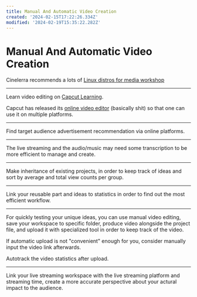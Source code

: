 ```yaml
---
title: Manual And Automatic Video Creation
created: '2024-02-15T17:22:26.334Z'
modified: '2024-02-19T15:35:22.282Z'
---
```


# Manual And Automatic Video Creation

Cinelerra recommends a lots of [Linux distros for media workshop](https://www.cinelerra-gg.org/downloads)

---

Learn video editing on [Capcut Learning](https://www.capcut.cn/learning).

Capcut has released its [online video editor](https://www.capcut.cn/editor) (basically shit) so that one can use it on multiple platforms.

---

Find target audience advertisement recommendation via online platforms.

---

The live streaming and the audio/music may need some transcription to be more efficient to manage and create.

---

Make inheritance of existing projects, in order to keep track of ideas and sort by average and total view counts per group.

---

Link your reusable part and ideas to statistics in order to find out the most efficient workflow.

---

For quickly testing your unique ideas, you can use manual video editing, save your workspace to specific folder, produce video alongside the project file, and upload it with specialized tool in order to keep track of the video.

If automatic upload is not "convenient" enough for you, consider manually input the video link afterwards.

Autotrack the video statistics after upload.

---

Link your live streaming workspace with the live streaming platform and streaming time, create a more accurate perspective about your actural impact to the audience.
